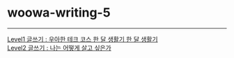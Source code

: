 # woowa-writing-5
---
[Level1 글쓰기 : 우아한 테크 코스 한 달  생활기 한 달 생활기](https://github.com/kwonyj1022/woowa-writing-5/blob/kwonyj1022/Level1.md)  
[Level2 글쓰기 : 나는 어떻게 살고 싶은가](https://github.com/kwonyj1022/woowa-writing-5/blob/kwonyj1022/Level2.md)

